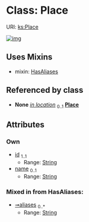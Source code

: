 
# Class: Place




URI: [ks:Place](https://w3id.org/linkml/tests/kitchen_sink/Place)


[![img](https://yuml.me/diagram/nofunky;dir:TB/class/[BirthEvent]-%20in%20location%200..1>[Place&#124;id:string;name:string%20%3F;aliases:string%20*],[WithLocation]-%20in%20location%200..1>[Place],[Place]uses%20-.->[HasAliases],[WithLocation],[HasAliases],[BirthEvent])](https://yuml.me/diagram/nofunky;dir:TB/class/[BirthEvent]-%20in%20location%200..1>[Place&#124;id:string;name:string%20%3F;aliases:string%20*],[WithLocation]-%20in%20location%200..1>[Place],[Place]uses%20-.->[HasAliases],[WithLocation],[HasAliases],[BirthEvent])

## Uses Mixins

 *  mixin: [HasAliases](HasAliases.md)

## Referenced by class

 *  **None** *[in location](in_location.md)*  <sub>0..1</sub>  **[Place](Place.md)**

## Attributes


### Own

 * [id](id.md)  <sub>1..1</sub>
     * Range: [String](types/String.md)
 * [name](name.md)  <sub>0..1</sub>
     * Range: [String](types/String.md)

### Mixed in from HasAliases:

 * [➞aliases](hasAliases__aliases.md)  <sub>0..\*</sub>
     * Range: [String](types/String.md)
